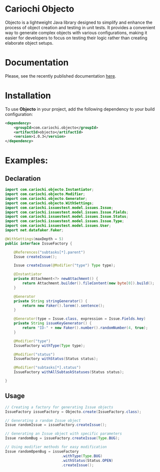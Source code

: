 # Cariochi Objecto

Objecto is a lightweight Java library designed to simplify and enhance the process of object creation and testing in unit tests. 
It provides a convenient way to generate complex objects with various configurations, making it easier for developers to focus on testing their logic rather than creating elaborate object setups.

# Documentation

Please, see the recently published documentation [here](https://www.cariochi.com/objecto).

# Installation
To use **Objecto** in your project, add the following dependency to your build configuration:
```xml
<dependency>
    <groupId>com.cariochi.objecto</groupId>
    <artifactId>objecto</artifactId>
    <version>1.0.3</version>
</dependency>
```

# Examples:

## Declaration

```java
import com.cariochi.objecto.Instantiator;
import com.cariochi.objecto.Modifier;
import com.cariochi.objecto.Generator;
import com.cariochi.objecto.WithSettings;
import com.cariochi.issuestest.model.issues.Issue;
import com.cariochi.issuestest.model.issues.Issue.Fields;
import com.cariochi.issuestest.model.issues.Issue.Status;
import com.cariochi.issuestest.model.issues.Issue.Type;
import com.cariochi.issuestest.model.issues.User;
import net.datafaker.Faker;

@WithSettings(maxDepth = 5)
public interface IssueFactory {

    @References("subtasks[*].parent")
    Issue createIssue();

    Issue createIssue(@Modifier("type") Type type);

    @Instantiator
    private Attachment<?> newAttachment() {
        return Attachment.builder().fileContent(new byte[0]).build();
    }

    @Generator
    private String stringGenerator() {
        return new Faker().lorem().sentence();
    }

    @Generator(type = Issue.class, expression = Issue.Fields.key)
    private String issueKeyGenerator() {
        return "ID-" + new Faker().number().randomNumber(4, true);
    }

    @Modifier("type")
    IssueFactory withType(Type type);

    @Modifier("status")
    IssueFactory withStatus(Status status);

    @Modifier("subtasks[*].status")
    IssueFactory withAllSubtaskStatuses(Status status);

}
```
## Usage

```java
// Creating a factory for generating Issue objects
IssueFactory issueFactory = Objecto.create(IssueFactory.class);

// Generating a random Issue object
Issue randomIssue = issueFactory.createIssue();

// Generating an Issue object with specific parameters
Issue randomBug = issueFactory.createIssue(Type.BUG);

// Using modifier methods for easy modification
Issue randomOpenBug = issueFactory
                          .withType(Type.BUG)
                          .withStatus(Status.OPEN)
                          .createIssue();
```

